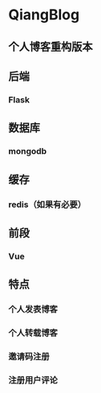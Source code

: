# QiangBlog

## 个人博客重构版本  

## 后端  
### Flask  
## 数据库  
### mongodb  
## 缓存  
### redis（如果有必要）
## 前段  
### Vue  

## 特点
### 个人发表博客  
### 个人转载博客  
### 邀请码注册  
### 注册用户评论  
### 
